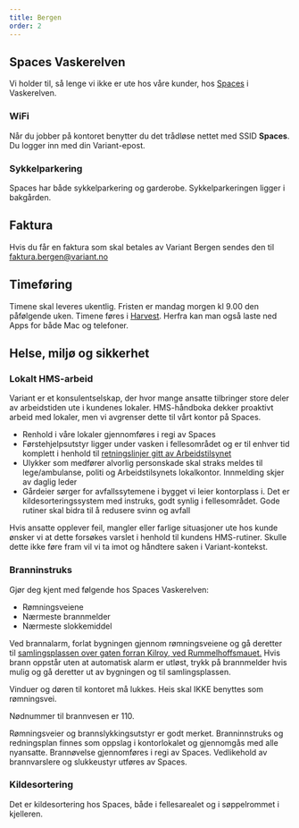 ```yaml
---
title: Bergen
order: 2
---
```



## Spaces Vaskerelven
Vi holder til, så lenge vi ikke er ute hos våre kunder, hos
[Spaces](https://g.page/Vaskerelven-39-5323?share) i Vaskerelven.

### WiFi
Når du jobber på kontoret benytter du det trådløse nettet med SSID
**Spaces**. Du logger inn med din Variant-epost.

### Sykkelparkering
Spaces har både sykkelparkering og garderobe. Sykkelparkeringen ligger i bakgården. 

## Faktura
Hvis du får en faktura som skal betales av Variant Bergen sendes den til
faktura.bergen@variant.no 

## Timeføring

Timene skal leveres ukentlig. Fristen er mandag morgen kl 9.00 den påfølgende
uken. Timene føres i [Harvest](https://variantosloas.harvestapp.com/). Herfra kan
man også laste ned Apps for både Mac og telefoner.

## Helse, miljø og sikkerhet

### Lokalt HMS-arbeid

Variant er et konsulentselskap, der hvor mange ansatte tilbringer store deler av
arbeidstiden ute i kundenes lokaler. HMS-håndboka dekker proaktivt arbeid med
lokaler, men vi avgrenser dette til vårt kontor på Spaces.

- Renhold i våre lokaler gjennomføres i regi av Spaces
- Førstehjelpsutstyr ligger under vasken i fellesområdet og er til enhver tid komplett i henhold til [retningslinjer gitt av Arbeidstilsynet](https://www.arbeidstilsynet.no/tema/personlig-verneutstyr/forstehjelpsutstyr/)
- Ulykker som medfører alvorlig personskade skal straks meldes til lege/ambulanse, politi og Arbeidstilsynets lokalkontor. Innmelding skjer av daglig leder
- Gårdeier sørger for avfallssytemene i bygget vi leier kontorplass i. Det er kildesorteringssystem med instruks, godt synlig i fellesområdet. Gode rutiner skal bidra til å redusere svinn og avfall

Hvis ansatte opplever feil, mangler eller farlige situasjoner ute hos kunde
ønsker vi at dette forsøkes varslet i henhold til kundens HMS-rutiner. Skulle
dette ikke føre fram vil vi ta imot og håndtere saken i Variant-kontekst.

### Branninstruks

Gjør deg kjent med følgende hos Spaces Vaskerelven:

- Rømningsveiene
- Nærmeste brannmelder
- Nærmeste slokkemiddel

Ved brannalarm, forlat bygningen gjennom rømningsveiene og gå deretter til [samlingsplassen over gaten forran Kilroy, ved Rummelhoffsmauet.](https://goo.gl/maps/SQCiQ6LS4m77o22X9) Hvis brann oppstår uten at automatisk alarm er utløst, trykk på brannmelder hvis mulig og gå deretter ut av bygningen og til samlingsplassen.

Vinduer og døren til kontoret må lukkes. Heis skal IKKE benyttes som rømningsvei.

Nødnummer til brannvesen er 110.

Rømningsveier og brannslykkingsutstyr er godt merket. Branninnstruks og redningsplan finnes som oppslag i kontorlokalet og gjennomgås med alle nyansatte. Brannøvelse gjennomføres i regi av Spaces. Vedlikehold av brannvarslere og slukkeustyr utføres av Spaces.

### Kildesortering

Det er kildesortering hos Spaces, både i fellesarealet og i søppelrommet i kjelleren.
